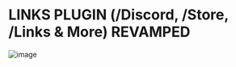 # LINKS PLUGIN (/Discord, /Store, /Links & More) REVAMPED 
![image](https://i.ibb.co/vZzfS3b/Revamped-Links-Thread-Desing.png)
